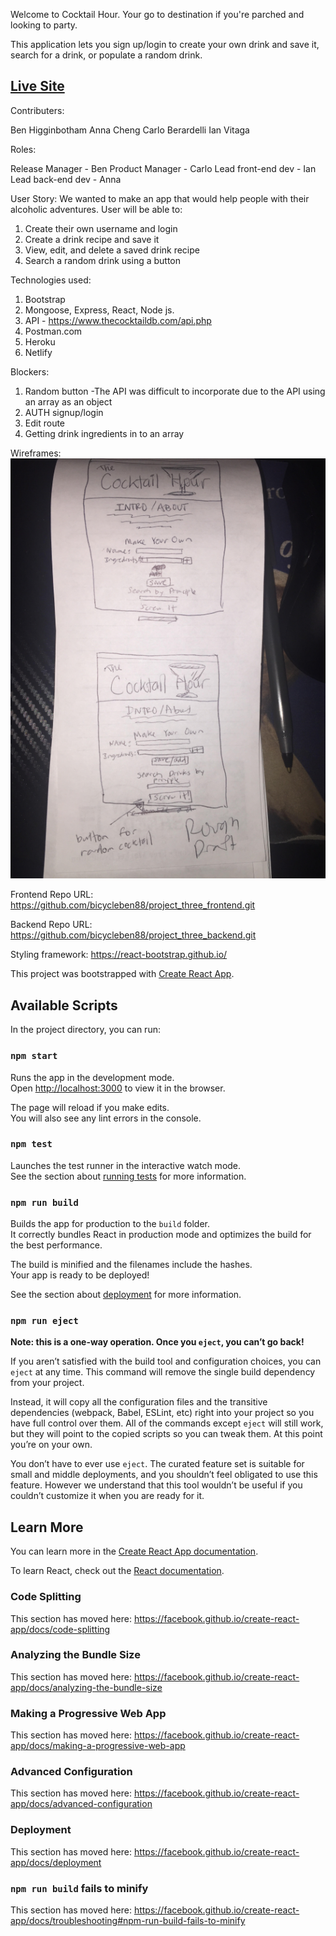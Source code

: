 Welcome to Cocktail Hour. Your go to destination if you're parched and looking to party. 

This application lets you sign up/login to create your own drink and save it, search for a drink, or populate a random drink.

## [Live Site](https://stoic-jepsen-f0ca22.netlify.app/)

Contributers:

Ben Higginbotham
Anna Cheng
Carlo Berardelli
Ian Vitaga

Roles:

Release Manager - Ben
Product Manager - Carlo
Lead front-end dev - Ian
Lead back-end dev - Anna

User Story:
We wanted to make an app that would help people with their alcoholic adventures.
User will be able to:
1. Create their own username and login
2. Create a drink recipe and save it
3. View, edit, and delete a saved drink recipe
4. Search a random drink using a button

Technologies used:

1. Bootstrap
2. Mongoose, Express, React, Node js.
3. API - https://www.thecocktaildb.com/api.php
4. Postman.com
5. Heroku
6. Netlify

Blockers:

1. Random button
    -The API was difficult to incorporate due to the API using an array as an object
2. AUTH signup/login
3. Edit route
4. Getting drink ingredients in to an array

Wireframes:
![Getting Started](./wireframecocktailhour.png)

Frontend Repo URL: https://github.com/bicycleben88/project_three_frontend.git

Backend Repo URL: https://github.com/bicycleben88/project_three_backend.git

Styling framework: https://react-bootstrap.github.io/

This project was bootstrapped with [Create React App](https://github.com/facebook/create-react-app).

## Available Scripts

In the project directory, you can run:

### `npm start`

Runs the app in the development mode.<br />
Open [http://localhost:3000](http://localhost:3000) to view it in the browser.

The page will reload if you make edits.<br />
You will also see any lint errors in the console.

### `npm test`

Launches the test runner in the interactive watch mode.<br />
See the section about [running tests](https://facebook.github.io/create-react-app/docs/running-tests) for more information.

### `npm run build`

Builds the app for production to the `build` folder.<br />
It correctly bundles React in production mode and optimizes the build for the best performance.

The build is minified and the filenames include the hashes.<br />
Your app is ready to be deployed!

See the section about [deployment](https://facebook.github.io/create-react-app/docs/deployment) for more information.

### `npm run eject`

**Note: this is a one-way operation. Once you `eject`, you can’t go back!**

If you aren’t satisfied with the build tool and configuration choices, you can `eject` at any time. This command will remove the single build dependency from your project.

Instead, it will copy all the configuration files and the transitive dependencies (webpack, Babel, ESLint, etc) right into your project so you have full control over them. All of the commands except `eject` will still work, but they will point to the copied scripts so you can tweak them. At this point you’re on your own.

You don’t have to ever use `eject`. The curated feature set is suitable for small and middle deployments, and you shouldn’t feel obligated to use this feature. However we understand that this tool wouldn’t be useful if you couldn’t customize it when you are ready for it.

## Learn More

You can learn more in the [Create React App documentation](https://facebook.github.io/create-react-app/docs/getting-started).

To learn React, check out the [React documentation](https://reactjs.org/).

### Code Splitting

This section has moved here: https://facebook.github.io/create-react-app/docs/code-splitting

### Analyzing the Bundle Size

This section has moved here: https://facebook.github.io/create-react-app/docs/analyzing-the-bundle-size

### Making a Progressive Web App

This section has moved here: https://facebook.github.io/create-react-app/docs/making-a-progressive-web-app

### Advanced Configuration

This section has moved here: https://facebook.github.io/create-react-app/docs/advanced-configuration

### Deployment

This section has moved here: https://facebook.github.io/create-react-app/docs/deployment

### `npm run build` fails to minify

This section has moved here: https://facebook.github.io/create-react-app/docs/troubleshooting#npm-run-build-fails-to-minify
